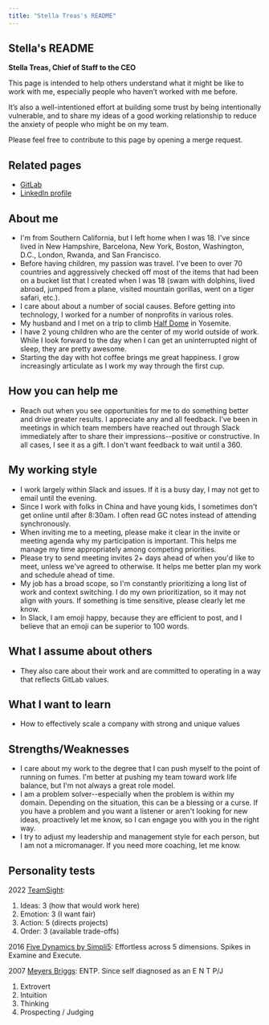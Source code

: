 ```yaml
---
title: "Stella Treas's README"
---
```


<!-- This template will help you build out your very own GitLab README, a great tool for transparently letting others know what it's like to work with you, and how you prefer to be communicated with. Each section is optional. You can remove those you aren't comfortable filling out, and add sections that are germane to you. -->

## Stella's README

**Stella Treas, Chief of Staff to the CEO**

This page is intended to help others understand what it might be like to work with me, especially people who haven’t worked with me before.

It’s also a well-intentioned effort at building some trust by being intentionally vulnerable, and to share my ideas of a good working relationship to reduce the anxiety of people who might be on my team.

Please feel free to contribute to this page by opening a merge request.

## Related pages

- [GitLab](https://gitlab.com/streas)
- [LinkedIn profile](https://www.linkedin.com/in/stellatreas/)

## About me

- I'm from Southern California, but I left home when I was 18. I've since lived in New Hampshire, Barcelona, New York, Boston, Washington, D.C., London, Rwanda, and San Francisco.
- Before having children, my passion was travel. I've been to over 70 countries and aggressively checked off most of the items that had been on a bucket list that I created when I was 18 (swam with dolphins, lived abroad, jumped from a plane, visited mountain gorillas, went on a tiger safari, etc.).
- I care about about a number of social causes. Before getting into technology, I worked for a number of nonprofits in various roles.
- My husband and I met on a trip to climb [Half Dome](https://www.nps.gov/yose/planyourvisit/halfdome.htm) in Yosemite.
- I have 2 young children who are the center of my world outside of work. While I look forward to the day when I can get an uninterrupted night of sleep, they are pretty awesome.
- Starting the day with hot coffee brings me great happiness. I grow increasingly articulate as I work my way through the first cup.

## How you can help me

- Reach out when you see opportunities for me to do something better and drive greater results. I appreciate any and all feedback. I've been in meetings in which team members have reached out through Slack immediately after to share their impressions--positive or constructive. In all cases, I see it as a gift. I don't want feedback to wait until a 360.

## My working style

- I work largely within Slack and issues. If it is a busy day, I may not get to email until the evening.
- Since I work with folks in China and have young kids, I sometimes don't get online until after 8:30am. I often read GC notes instead of attending synchronously.
- When inviting me to a meeting, please make it clear in the invite or meeting agenda why my participation is important. This helps me manage my time appropriately among competing priorities.
- Please try to send meeting invites 2+ days ahead of when you'd like to meet, unless we've agreed to otherwise. It helps me better plan my work and schedule ahead of time.
- My job has a broad scope, so I'm constantly prioritizing a long list of work and context switching. I do my own prioritization, so it may not align with yours. If something is time sensitive, please clearly let me know.
- In Slack, I am emoji happy, because they are efficient to post, and I believe that an emoji can be superior to 100 words.

## What I assume about others

- They also care about their work and are committed to operating in a way that reflects GitLab values.

## What I want to learn

- How to effectively scale a company with strong and unique values

## Strengths/Weaknesses

- I care about my work to the degree that I can push myself to the point of running on fumes. I'm better at pushing my team toward work life balance, but I'm not always a great role model.
- I am a problem solver--especially when the problem is within my domain. Depending on the situation, this can be a blessing or a curse. If you have a problem and you want a listener or aren't looking for new ideas, proactively let me know, so I can engage you with you in the right way.
- I try to adjust my leadership and management style for each person, but I am not a micromanager. If you need more coaching, let me know.

## Personality tests

2022 [TeamSight](https://teamsight.co/):
1. Ideas: 3 (how that would work here)
1. Emotion: 3 (I want fair)
1. Action: 5 (directs projects)
1. Order: 3 (available trade-offs)

2016 [Five Dynamics by Simpli5](https://www.simpli5.com/): Effortless across 5 dimensions. Spikes in Examine and Execute.

2007 [Meyers Briggs](https://www.themyersbriggs.com/): ENTP. Since self diagnosed as an E N T P/J
1. Extrovert
1. Intuition
1. Thinking
1. Prospecting / Judging

